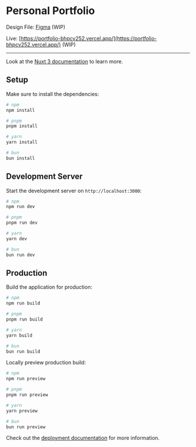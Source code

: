 # Personal Portfolio


Design File: [Figma](https://www.figma.com/file/p3bORZ5sWLD3mg4WVEtaSa/folio-design?type=design&node-id=0%3A1&t=OsGSOCuRUm5tMaVZ-1) (WIP)

Live: [https://portfolio-bhpcv252.vercel.app/](https://portfolio-bhpcv252.vercel.app/) (WIP)

-------------------------

Look at the [Nuxt 3 documentation](https://nuxt.com/docs/getting-started/introduction) to learn more.

## Setup

Make sure to install the dependencies:

```bash
# npm
npm install

# pnpm
pnpm install

# yarn
yarn install

# bun
bun install
```

## Development Server

Start the development server on `http://localhost:3000`:

```bash
# npm
npm run dev

# pnpm
pnpm run dev

# yarn
yarn dev

# bun
bun run dev
```

## Production

Build the application for production:

```bash
# npm
npm run build

# pnpm
pnpm run build

# yarn
yarn build

# bun
bun run build
```

Locally preview production build:

```bash
# npm
npm run preview

# pnpm
pnpm run preview

# yarn
yarn preview

# bun
bun run preview
```

Check out the [deployment documentation](https://nuxt.com/docs/getting-started/deployment) for more information.
